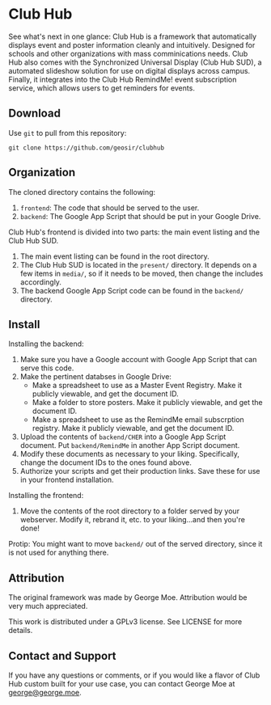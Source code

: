 Club Hub
================

See what's next in one glance: Club Hub is a framework that automatically displays event and poster information cleanly and intuitively. Designed for schools and other organizations with mass comminications needs.
Club Hub also comes with the Synchronized Universal Display (Club Hub SUD), a automated slideshow solution for use on digital displays across campus.
Finally, it integrates into the Club Hub RemindMe! event subscription service, which allows users to get reminders for events.

Download
----------------

Use `git` to pull from this repository:

`git clone https://github.com/geosir/clubhub`

Organization
----------------

The cloned directory contains the following:

1. `frontend`: The code that should be served to the user.
2. `backend`: The Google App Script that should be put in your Google Drive.

Club Hub's frontend is divided into two parts: the main event listing and the Club Hub SUD.

1. The main event listing can be found in the root directory.
2. The Club Hub SUD is located in the `present/` directory. It depends on a few items in `media/`, so if it needs to be moved, then change the includes accordingly.
3. The backend Google App Script code can be found in the `backend/` directory.

Install
----------------

Installing the backend:

1. Make sure you have a Google account with Google App Script that can serve this code.
2. Make the pertinent databses in Google Drive:
	* Make a spreadsheet to use as a Master Event Registry. Make it publicly viewable, and get the document ID.
	* Make a folder to store posters. Make it publicly viewable, and get the document ID.
	* Make a spreadsheet to use as the RemindMe email subscrption registry. Make it publicly viewable, and get the document ID.
3. Upload the contents of `backend/CHER` into a Google App Script document. Put `backend/RemindMe` in another App Script document.
4. Modify these documents as necessary to your liking. Specifically, change the document IDs to the ones found above.
5. Authorize your scripts and get their production links. Save these for use in your frontend installation.

Installing the frontend:

1. Move the contents of the root directory to a folder served by your webserver. Modify it, rebrand it, etc. to your liking...and then you're done!

Protip: You might want to move `backend/` out of the served directory, since it is not used for anything there.

Attribution
----------------

The original framework was made by George Moe. Attribution would be very much appreciated.

This work is distributed under a GPLv3 license. See LICENSE for more details.

Contact and Support
----------------

If you have any questions or comments, or if you would like a flavor of Club Hub custom built for your use case, you can contact George Moe at [george@george.moe](mailto:george@george.moe "Email George Moe").
